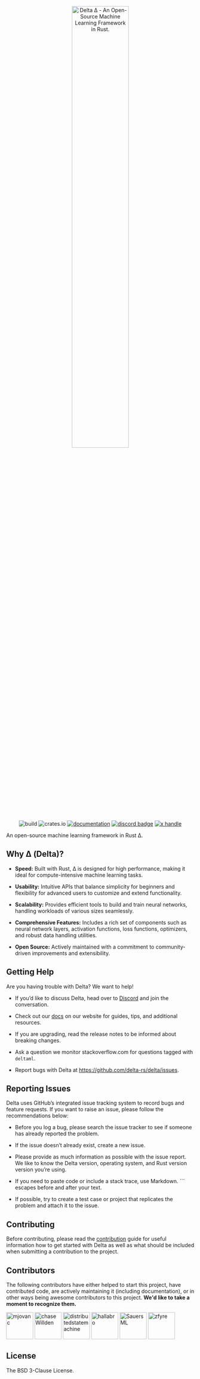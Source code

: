 <div align="center">
  <picture>
    <source media="(prefers-color-scheme: dark)" srcset="https://raw.githubusercontent.com/delta-rs/resources/refs/heads/main/logo/Δ_white_logo.svg">
    <source media="(prefers-color-scheme: light)" srcset="https://raw.githubusercontent.com/delta-rs/resources/refs/heads/main/logo/Δ_black_logo.svg">
    <img alt="Delta Δ - An Open-Source Machine Learning Framework in Rust."
         src="https://raw.githubusercontent.com/delta-rs/resources/refs/heads/main/logo/Δ_white_logo.svg"
         width="55%">
  </picture>

<br/>
<br/>

![build](https://img.shields.io/github/actions/workflow/status/delta-rs/delta/core.yml?branch=master) 
![crates.io](https://img.shields.io/crates/v/deltaml.svg) 
[![documentation](https://img.shields.io/badge/docs-deltaml-blue?logo=rust)](https://docs.rs/deltaml/latest/)
[![discord badge]](https://discord.gg/g5HtkAzRNG)
[![x handle]][x badge]
</div>

[x badge]: https://twitter.com/intent/follow?screen_name=deltaml_org
[x handle]: https://img.shields.io/twitter/follow/deltaml_org.svg?style=social&label=Follow
[discord badge]: https://img.shields.io/discord/1320514043424931861

An open-source machine learning framework in Rust Δ. 

## Why Δ (Delta)?

- **Speed:** Built with Rust, Δ is designed for high performance, making it ideal for compute-intensive machine learning tasks.

- **Usability:** Intuitive APIs that balance simplicity for beginners and flexibility for advanced users to customize and extend functionality.

- **Scalability:** Provides efficient tools to build and train neural networks, handling workloads of various sizes seamlessly.

- **Comprehensive Features:** Includes a rich set of components such as neural network layers, activation functions, loss functions, optimizers, and robust data handling utilities.

- **Open Source:** Actively maintained with a commitment to community-driven improvements and extensibility.

## Getting Help

Are you having trouble with Delta? We want to help!

[//]: # "- Read through the documentation on our [docs](https://docs.rs/delta/latest/delta/)."

- If you’d like to discuss Delta, head over to [Discord](https://discord.gg/g5HtkAzRNG) and join the conversation.

- Check out our [docs](https://deltaml.org/delta/docs) on our website for guides, tips, and additional resources.

- If you are upgrading, read the release notes to be informed about breaking changes.

- Ask a question we monitor stackoverflow.com for questions tagged with `deltaml`.

- Report bugs with Delta at https://github.com/delta-rs/delta/issues.

## Reporting Issues

Delta uses GitHub’s integrated issue tracking system to record bugs and feature requests. If you want to raise an issue, please follow the recommendations below:

- Before you log a bug, please search the issue tracker to see if someone has already reported the problem.

- If the issue doesn’t already exist, create a new issue.

- Please provide as much information as possible with the issue report. We like to know the Delta version, operating system, and Rust version version you’re using.

- If you need to paste code or include a stack trace, use Markdown. ``` escapes before and after your text.

- If possible, try to create a test case or project that replicates the problem and attach it to the issue.

## Contributing

Before contributing, please read the [contribution](https://github.com/delta-rs/Delta/blob/master/CONTRIBUTING.md) guide for useful information how to get started with Delta as well as what should be included when submitting a contribution to the project.

## Contributors

The following contributors have either helped to start this project, have contributed
code, are actively maintaining it (including documentation), or in other ways
being awesome contributors to this project. **We'd like to take a moment to recognize them.**

[<img src="https://github.com/mjovanc.png?size=72" alt="mjovanc" width="72">](https://github.com/mjovanc)
[<img src="https://github.com/chaseWillden.png?size=72" alt="chaseWillden" width="72">](https://github.com/chaseWillden)
[<img src="https://github.com/distributedstatemachine.png?size=72" alt="distributedstatemachine" width="72">](https://github.com/distributedstatemachine)
[<img src="https://github.com/hallabro.png?size=72" alt="hallabro" width="72">](https://github.com/hallabro)
[<img src="https://github.com/SauersML.png?size=72" alt="SauersML" width="72">](https://github.com/SauersML)
[<img src="https://github.com/zfyre.png?size=72" alt="zfyre" width="72">](https://github.com/zfyre)

## License

The BSD 3-Clause License.
